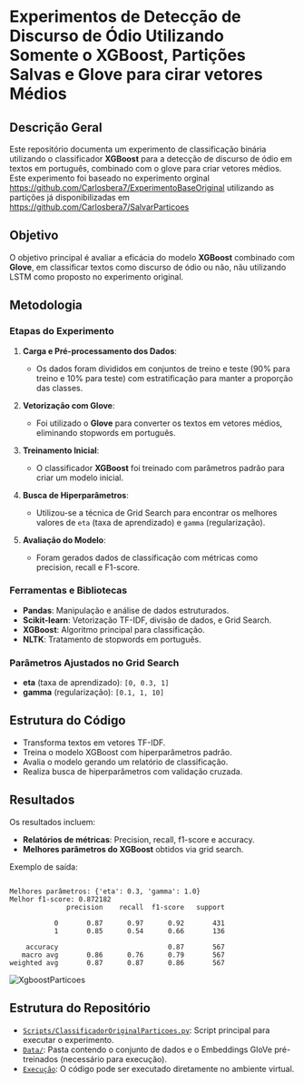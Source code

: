 # Experimentos de Detecção de Discurso de Ódio Utilizando Somente o XGBoost, Partições Salvas e Glove para cirar vetores Médios

## Descrição Geral
Este repositório documenta um experimento de classificação binária utilizando o classificador **XGBoost** para a detecção de discurso de ódio em textos em português, combinado com o glove para criar vetores médios. Este experimento foi baseado no experimento orginal https://github.com/Carlosbera7/ExperimentoBaseOriginal utilizando as partições já disponibilizadas em https://github.com/Carlosbera7/SalvarParticoes

## Objetivo
O objetivo principal é avaliar a eficácia do modelo **XGBoost** combinado com **Glove**, em classificar textos como discurso de ódio ou não, nãu utilizando LSTM como proposto no experimento original.

## Metodologia

### Etapas do Experimento
1. **Carga e Pré-processamento dos Dados**:
   - Os dados foram divididos em conjuntos de treino e teste (90% para treino e 10% para teste) com estratificação para manter a proporção das classes.

2. **Vetorização com Glove**:
   - Foi utilizado o **Glove** para converter os textos em vetores médios, eliminando stopwords em português.

3. **Treinamento Inicial**:
   - O classificador **XGBoost** foi treinado com parâmetros padrão para criar um modelo inicial.

4. **Busca de Hiperparâmetros**:
   - Utilizou-se a técnica de Grid Search para encontrar os melhores valores de `eta` (taxa de aprendizado) e `gamma` (regularização).

5. **Avaliação do Modelo**:
   - Foram gerados dados de classificação com métricas como precision, recall e F1-score.

### Ferramentas e Bibliotecas
- **Pandas**: Manipulação e análise de dados estruturados.
- **Scikit-learn**: Vetorização TF-IDF, divisão de dados, e Grid Search.
- **XGBoost**: Algoritmo principal para classificação.
- **NLTK**: Tratamento de stopwords em português.

### Parâmetros Ajustados no Grid Search
- **eta** (taxa de aprendizado): `[0, 0.3, 1]`
- **gamma** (regularização): `[0.1, 1, 10]`

## Estrutura do Código
- Transforma textos em vetores TF-IDF.
- Treina o modelo XGBoost com hiperparâmetros padrão.
- Avalia o modelo gerando um relatório de classificação.
- Realiza busca de hiperparâmetros com validação cruzada.

## Resultados
Os resultados incluem:
- **Relatórios de métricas**: Precision, recall, f1-score e accuracy.
- **Melhores parâmetros do XGBoost** obtidos via grid search.

Exemplo de saída:
```

Melhores parâmetros: {'eta': 0.3, 'gamma': 1.0}
Melhor f1-score: 0.872182
              precision    recall  f1-score   support

           0       0.87      0.97      0.92       431
           1       0.85      0.54      0.66       136

    accuracy                           0.87       567
   macro avg       0.86      0.76      0.79       567
weighted avg       0.87      0.87      0.86       567
```
![XgboostParticoes](https://github.com/user-attachments/assets/47e8c088-bae3-40fa-ab03-b5f2790a9718)

## Estrutura do Repositório
- [`Scripts/ClassificadorOriginalParticoes.py`](https://github.com/Carlosbera7/ExperimentoOriginalParticoesXgboost/blob/main/Script/ClassificadorXgboostParticoes.py): Script principal para executar o experimento.
- [`Data/`](https://github.com/Carlosbera7/ExperimentoOriginalParticoesXgboost/tree/main/Data): Pasta contendo o conjunto de dados e o Embeddings GloVe pré-treinados (necessário para execução).
- [`Execução`](https://fluffy-adventure-p4xvpvwx5vc7q56.github.dev/): O código pode ser executado diretamente no ambiente virtual.

